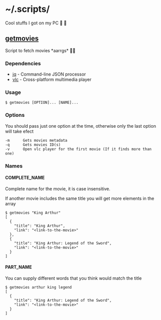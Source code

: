 # ~/.scripts/

Cool stuffs I got on my PC 🤯 🎩


## [getmovies](/dots/.scripts/getmovies)

Script to fetch movies \*aarrgs\* 🏴‍☠️


### Dependencies

* [jq](https://stedolan.github.io/jq/) - Command-line JSON processor
* [vlc](https://www.videolan.org/vlc/index.html) - Cross-platform multimedia player

### Usage

    $ getmovies [OPTION]... [NAME]...

### Options

You should pass just one option at the time, otherwise only the last option will take efect

    -m      Gets movies metadata
    -q      Gets movies ID(s)
    -v      Open vlc player for the first movie (If it finds more than one)

### Names

#### COMPLETE_NAME

Complete name for the movie, it is case insensitive.

If another movie includes the same title you will get more elements in the array

    $ getmovies "King Arthur"
    [
      {
        "title": "King Arthur",
        "link": "<link-to-the-movie>"
      },
      {
        "title": "King Arthur: Legend of the Sword",
        "link": "<link-to-the-movie>"
      }
    ]

#### PART_NAME

You can supply different words that you think would match the title

    $ getmovies arthur king legend
    [
      {
        "title": "King Arthur: Legend of the Sword",
        "link": "<link-to-the-movie>"
      }
    ]
